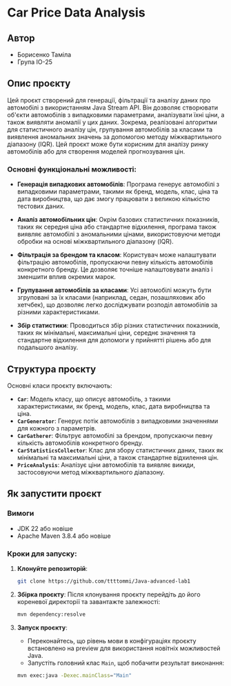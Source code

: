 # Car Price Data Analysis

## Автор
- Борисенко Таміла
- Група ІО-25

## Опис проєкту

Цей проєкт створений для генерації, фільтрації та аналізу даних про автомобілі з використанням Java Stream API. Він дозволяє створювати об'єкти автомобілів з випадковими параметрами, аналізувати їхні ціни, а також виявляти аномалії у цих даних. Зокрема, реалізовані алгоритми для статистичного аналізу цін, групування автомобілів за класами та виявлення аномальних значень за допомогою методу міжквартильного діапазону (IQR). Цей проєкт може бути корисним для аналізу ринку автомобілів або для створення моделей прогнозування цін.

### Основні функціональні можливості:

- **Генерація випадкових автомобілів**: Програма генерує автомобілі з випадковими параметрами, такими як бренд, модель, клас, ціна та дата виробництва, що дає змогу працювати з великою кількістю тестових даних.
  
- **Аналіз автомобільних цін**: Окрім базових статистичних показників, таких як середня ціна або стандартне відхилення, програма також виявляє автомобілі з аномальними цінами, використовуючи методи обробки на основі міжквартильного діапазону (IQR).

- **Фільтрація за брендом та класом**: Користувач може налаштувати фільтрацію автомобілів, пропускаючи певну кількість автомобілів конкретного бренду. Це дозволяє точніше налаштовувати аналіз і зменшити вплив окремих марок.

- **Групування автомобілів за класами**: Усі автомобілі можуть бути згруповані за їх класами (наприклад, седан, позашляховик або хетчбек), що дозволяє легко досліджувати розподіл автомобілів за різними характеристиками.

- **Збір статистики**: Проводиться збір різних статистичних показників, таких як мінімальні, максимальні ціни, середнє значення та стандартне відхилення для допомоги у прийнятті рішень або для подальшого аналізу.

## Структура проєкту

Основні класи проєкту включають:

- **`Car`**: Модель класу, що описує автомобіль, з такими характеристиками, як бренд, модель, клас, дата виробництва та ціна.
- **`CarGenerator`**: Генерує потік автомобілів з випадковими значеннями для кожного з параметрів.
- **`CarGatherer`**: Фільтрує автомобілі за брендом, пропускаючи певну кількість автомобілів конкретного бренду.
- **`CarStatisticsCollector`**: Клас для збору статистичних даних, таких як мінімальні та максимальні ціни, а також стандартне відхилення цін.
- **`PriceAnalysis`**: Аналізує ціни автомобілів та виявляє викиди, застосовуючи метод міжквартильного діапазону.

## Як запустити проєкт

### Вимоги
- JDK 22 або новіше
- Apache Maven 3.8.4 або новіше

### Кроки для запуску:

1. **Клонуйте репозиторій**:
    ```bash
    git clone https://github.com/ttttommi/Java-advanced-lab1
    ```

2. **Збірка проєкту**:
    Після клонування проєкту перейдіть до його кореневої директорії та завантажте залежності:
    ```bash
    mvn dependency:resolve
    ```

3. **Запуск проєкту**:
    - Переконайтесь, що рівень мови в конфігураціях проєкту встановлено на preview для використання новітніх можливостей Java.
    - Запустіть головний клас `Main`, щоб побачити результат виконання:
    ```bash
    mvn exec:java -Dexec.mainClass="Main"
    ```
